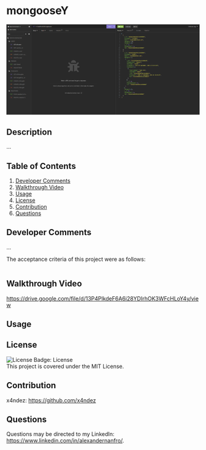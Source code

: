 # mongooseY

![Screenshot of application](./assets/screenshot.png)

## Description
...

## Table of Contents

1. [Developer Comments](#developer-comments)
2. [Walkthrough Video](#walkthrough-video)
3. [Usage](#usage)
4. [License](#license)
5. [Contribution](#contribution)
6. [Questions](#questions)

## Developer Comments
...

The acceptance criteria of this project were as follows:

```md

```

## Walkthrough Video
https://drive.google.com/file/d/13P4PlkdeF6A6i28YDIrhOK3WFcHLoY4y/view

## Usage


## License
![License Badge: License](https://img.shields.io/badge/License-MIT-blue)<br>
This project is covered under the MIT License.

## Contribution
x4ndez: <https://github.com/x4ndez>

## Questions
Questions may be directed to my LinkedIn: <https://www.linkedin.com/in/alexandernanfro/>.